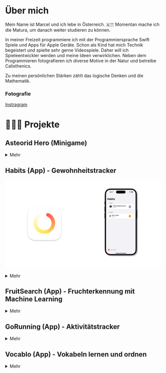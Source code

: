 # Über mich

Mein Name ist Marcel und ich lebe in Österreich. 🇦🇹 Momentan mache ich die Matura, um danach weiter studieren zu können.

In meiner Freizeit programmiere ich mit der Programmiersprache Swift Spiele und Apps für Apple Geräte.
Schon als Kind hat mich Technik begeistert und spielte sehr gerne Videospiele. Daher will ich Spieleentwickler werden und meine Ideen verwirklichen.
Neben dem Programmieren fotografieren ich diverse Motive in der Natur und betreibe Calisthenics.

Zu meinen persönlichen Stärken zählt das logische Denken und die Mathematik. 

### Fotografie
<a href="https://www.instagram.com/marcelscode/">Instragram</a>

# 👨🏻‍💻 Projekte

## Asteorid Hero (Minigame)

<details>
  <summary>Mehr</summary>
</details>



## Habits (App) - Gewohnheitstracker

![](/assets/habits/thumbnail.png)

<details>
  <summary>Mehr</summary>

  ![Screenshots](/assets/habits/habits%20screenshots.png)

  <!-- |   |   |   |
  | - | - | - |
  | ![Screenshot 1](/assets/habits/screenshot_1.png) | ![Screenshot 1](/assets/habits/screenshot_2.png) | ![Screenshot 1](/assets/habits/screenshot_3.png) |
  | ![Screenshot 1](/assets/habits/screenshot_5.png) | ![Screenshot 1](/assets/habits/screenshot_4.png) | ![Screenshot 1](/assets/habits/screenshot_7.png) | -->

  #### Funktionen
  - Liste aller Gewohnheiten.
  - Liste mit Gewohnheiten, die heute anstehen.
  - Kalendardarstellung deiner Streaks.
  - Usernotification zum Zeitpunkt der Gewohnheit.

  #### Technologien
  - Swift
  - SwiftUI
  - SwiftData
  - User Notifications
  - Swift Charts
  - Xcode
  - Git

  #### Platform
  - iOS

</details>



## FruitSearch (App) - Fruchterkennung mit Machine Learning

<details>
  <summary>Mehr</summary>

  #### Funktionen
  - Kameraintegration.
  - Erkennt einen Apfel, eine Banane, eine Orange und eine Tomate mit Machine Learning.
  - Ladet die Nährwerte der Frucht von der Spoonacular API.

  #### Technologien
  - Core ML
  - Create ML
  - AVFoundation
  - URL Request
  - Swift Charts
  - Swift
  - SwiftUI
  - Xcode
  - Git

  #### Platform
  - iOS

</details>



## GoRunning (App) - Aktivitätstracker

<details>
  <summary>Mehr</summary>
</details>



## Vocablo (App) - Vokabeln lernen und ordnen

<details>
  <summary>Mehr</summary>
</details>






[def]: /test.md